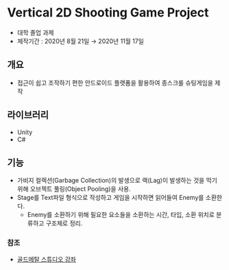 # Vertical 2D Shooting Game Project

* 대학 졸업 과제
* 제작기간 : 2020년 8월 21일 → 2020년 11월 17일

## 개요
* 접근이 쉽고 조작하기 편한 안드로이드 플랫폼을 활용하여 종스크롤 슈팅게임을 제작

## 라이브러리
* Unity
* C#

## 기능
* 가비지 컬렉션(Garbage Collection)의 발생으로 랙(Lag)이 발생하는 것을 막기 위해 오브젝트 풀링(Object Pooling)을 사용.
* Stage를 Text파일 형식으로 작성하고 게임을 시작하면 읽어들여 Enemy를 소환한다.
  * Enemy를 소환하기 위해 필요한 요소들을 소환하는 시간, 타입, 소환 위치로 분류하고 구조체로 정리.

### 참조
* [골드메탈 스튜디오 강좌](https://blog.naver.com/gold_metal/221703991554)
